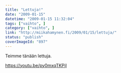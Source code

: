 ```yaml
---
title: "Lettuja!"
date: "2009-01-15"
datetime: "2009-01-15 11:32:04"
tags: ["vaihto", ]
category: ["vaihto", ]
link: "http://miikahamynen.fi/2009/01/15/lettuja/"
status: "publish"
coverImageId: "897"
---
```


Teimme tänään lettuja.

https://youtu.be/py0mxqTKPjI
